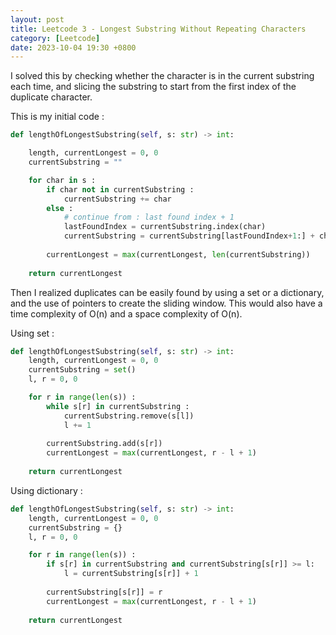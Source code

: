 ```yaml
---
layout: post
title: Leetcode 3 - Longest Substring Without Repeating Characters
category: [Leetcode]
date: 2023-10-04 19:30 +0800
---
```


I solved this by checking whether the character is in the current substring each time, and slicing the substring to start from the first index of the duplicate character. 

This is my initial code : 
```python
def lengthOfLongestSubstring(self, s: str) -> int:

    length, currentLongest = 0, 0
    currentSubstring = ""

    for char in s :
        if char not in currentSubstring :
            currentSubstring += char
        else : 
            # continue from : last found index + 1
            lastFoundIndex = currentSubstring.index(char) 
            currentSubstring = currentSubstring[lastFoundIndex+1:] + char
        
        currentLongest = max(currentLongest, len(currentSubstring))
    
    return currentLongest
```

Then I realized duplicates can be easily found by using a set or a dictionary, and the use of pointers to create the sliding window. This would also have a time complexity of O(n) and a space complexity of O(n).

Using set : 
```python
def lengthOfLongestSubstring(self, s: str) -> int:
    length, currentLongest = 0, 0
    currentSubstring = set()
    l, r = 0, 0

    for r in range(len(s)) :
        while s[r] in currentSubstring : 
            currentSubstring.remove(s[l])
            l += 1
        
        currentSubstring.add(s[r])
        currentLongest = max(currentLongest, r - l + 1)
    
    return currentLongest
```

Using dictionary :
```python
def lengthOfLongestSubstring(self, s: str) -> int:
    length, currentLongest = 0, 0
    currentSubstring = {}
    l, r = 0, 0

    for r in range(len(s)) :
        if s[r] in currentSubstring and currentSubstring[s[r]] >= l: 
            l = currentSubstring[s[r]] + 1
        
        currentSubstring[s[r]] = r
        currentLongest = max(currentLongest, r - l + 1)
    
    return currentLongest
```